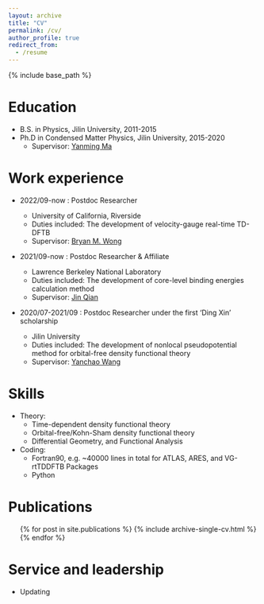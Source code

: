 ```yaml
---
layout: archive
title: "CV"
permalink: /cv/
author_profile: true
redirect_from:
  - /resume
---
```


{% include base_path %}

Education
======
* B.S. in Physics, Jilin University, 2011-2015
* Ph.D in Condensed Matter Physics, Jilin University, 2015-2020
  * Supervisor: [Yanming Ma](http://mym.calypso.cn/)

Work experience
======
* 2022/09-now : Postdoc Researcher
  * University of California, Riverside
  * Duties included: The development of velocity-gauge real-time TD-DFTB
  * Supervisor: [Bryan M. Wong](https://www.bmwong-group.com/)

* 2021/09-now : Postdoc Researcher & Affiliate
  * Lawrence Berkeley National Laboratory
  * Duties included: The development of core-level binding energies calculation method
  * Supervisor: [Jin Qian](https://sites.google.com/lbl.gov/qiangrouppage/home?authuser=0)

* 2020/07-2021/09 : Postdoc Researcher under the first ‘Ding Xin’ scholarship
  * Jilin University
  * Duties included: The development of nonlocal pseudopotential method for orbital-free density functional theory
  * Supervisor: [Yanchao Wang](http://iccms.jlu.edu.cn/info/1036/1040.htm)
  
Skills
======
* Theory:
  * Time-dependent density functional theory
  * Orbital-free/Kohn-Sham density functional theory
  * Differential Geometry, and Functional Analysis
* Coding:
  * Fortran90, e.g. ~40000 lines in total for ATLAS, ARES, and VG-rtTDDFTB Packages
  * Python

Publications
======
  <ul>{% for post in site.publications %}
    {% include archive-single-cv.html %}
  {% endfor %}</ul>
  
Service and leadership
======
* Updating

